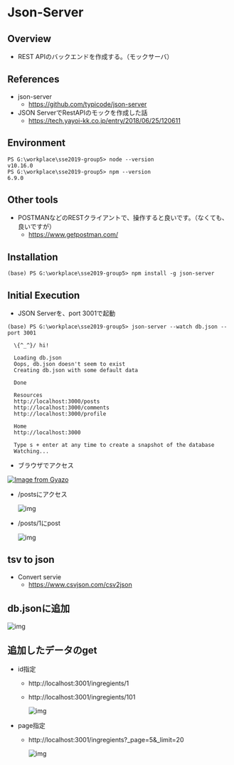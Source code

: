 # Json-Server

## Overview
- REST APIのバックエンドを作成する。（モックサーバ）

## References
- json-server
    + https://github.com/typicode/json-server
- JSON ServerでRestAPIのモックを作成した話 
    + https://tech.yayoi-kk.co.jp/entry/2018/06/25/120611


## Environment

```
PS G:\workplace\sse2019-group5> node --version
v10.16.0
PS G:\workplace\sse2019-group5> npm --version
6.9.0
```

## Other tools
- POSTMANなどのRESTクライアントで、操作すると良いです。（なくても、良いですが）
    + https://www.getpostman.com/


## Installation

```
(base) PS G:\workplace\sse2019-group5> npm install -g json-server
```


## Initial Execution

- JSON Serverを、port 3001で起動

```
(base) PS G:\workplace\sse2019-group5> json-server --watch db.json --port 3001

  \{^_^}/ hi!

  Loading db.json
  Oops, db.json doesn't seem to exist
  Creating db.json with some default data

  Done

  Resources
  http://localhost:3000/posts
  http://localhost:3000/comments
  http://localhost:3000/profile

  Home
  http://localhost:3000

  Type s + enter at any time to create a snapshot of the database
  Watching...
```

- ブラウザでアクセス


[![Image from Gyazo](https://i.gyazo.com/ef51fb543a5c0cc7b40e76200ea843c2.png)](https://gyazo.com/ef51fb543a5c0cc7b40e76200ea843c2)

- /postsにアクセス

    ![img](https://gyazo.com/a54091ec677e97685f84130416397a4a.png)

    

- /posts/1にpost

    ![img](https://gyazo.com/3b946fb5e4bb4d4368526d078841325d.png)

## tsv to json

- Convert servie 
    - https://www.csvjson.com/csv2json

## db.jsonに追加

![img](https://gyazo.com/6664ae4db8c088d86130ec9cd02f455e.png)


## 追加したデータのget

- id指定

    - http://localhost:3001/ingregients/1

    - http://localhost:3001/ingregients/101

        ![img](https://gyazo.com/c31d2360d44c589ea7355d1e627c0c12.png)
        

- page指定

    - http://localhost:3001/ingregients?_page=5&_limit=20

        ![img](https://gyazo.com/e09346a01a86a2af110ce9075b9c9bc0.png)
        
